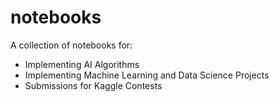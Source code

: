 # notebooks

A collection of notebooks for:
* Implementing AI Algorithms
* Implementing Machine Learning and Data Science Projects
* Submissions for Kaggle Contests


